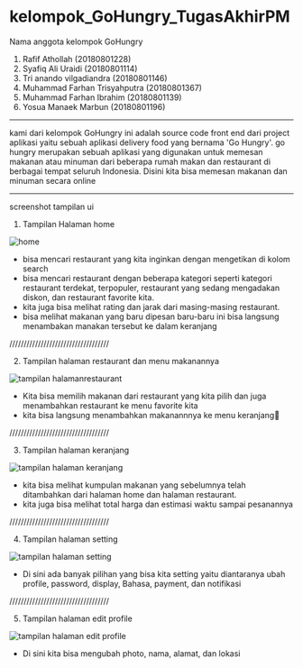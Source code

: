 # kelompok_GoHungry_TugasAkhirPM

Nama anggota kelompok GoHungry

1.	Rafif Athollah 			          (20180801228)
2.	Syafiq Ali Uraidi 			      (20180801114)
3.	Tri anando vilgadiandra     	(20180801146)
4.	Muhammad Farhan Trisyahputra 	(20180801367)
5.	Muhammad Farhan Ibrahim 	    (20180801139)
6.	Yosua Manaek Marbun 		      (20180801196)

---------------

kami dari kelompok GoHungry ini adalah source code front end dari project aplikasi yaitu sebuah aplikasi delivery food yang bernama 'Go Hungry'. go hungry merupakan sebuah aplikasi yang digunakan untuk memesan makanan atau minuman dari beberapa rumah makan dan restaurant di berbagai tempat seluruh Indonesia. Disini kita bisa memesan makanan dan minuman secara online

--------------

screenshot tampilan ui 

1. Tampilan Halaman home

![home](https://user-images.githubusercontent.com/87216883/126591472-e52bb9bc-f950-4a07-8601-5334bdaaf006.png)

- bisa mencari restaurant yang kita inginkan dengan mengetikan di kolom search 
- bisa mencari restaurant dengan beberapa kategori seperti kategori restaurant terdekat, terpopuler, restaurant yang sedang mengadakan diskon, dan restaurant favorite kita. 
- kita juga bisa melihat rating dan jarak dari masing-masing restaurant. 
- bisa melihat makanan yang baru dipesan baru-baru ini bisa langsung menambakan manakan tersebut ke dalam keranjang


///////////////////////////////////


2. Tampilan halaman restaurant dan menu makanannya

![tampilan halamanrestaurant](https://user-images.githubusercontent.com/87216883/126591842-d6778e4d-e119-4e6c-868f-e0f958d36e6b.png)

- Kita bisa memilih makanan dari restaurant yang kita pilih dan juga menambahkan restaurant ke menu favorite kita 
- kita bisa langsung menambahkan makanannnya ke menu keranjang


///////////////////////////////////


3. Tampilan halaman keranjang

![tampilan halaman keranjang](https://user-images.githubusercontent.com/87216883/126591957-0a84c119-32cc-48e9-98c8-18726f07abf6.png)

- kita bisa melihat kumpulan makanan yang sebelumnya telah ditambahkan dari halaman home dan halaman restaurant. 
- kita juga bisa melihat total harga dan estimasi waktu sampai pesanannya


///////////////////////////////////


4. Tampilan halaman setting

![tampilan halaman setting](https://user-images.githubusercontent.com/87216883/126592022-054e0889-e3ce-433b-9b03-fefbdab51959.png)

- Di sini ada banyak pilihan yang bisa kita setting yaitu diantaranya ubah profile, password, display, Bahasa, payment, dan notifikasi 


///////////////////////////////////


5. Tampilan halaman edit profile

![tampilan halaman edit profile](https://user-images.githubusercontent.com/87216883/126592082-60820ca1-0130-412d-acb2-001d6d265c66.png)

- Di sini kita bisa mengubah photo, nama, alamat, dan lokasi 



